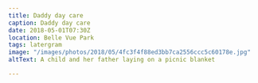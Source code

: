 ```yaml
---
title: Daddy day care
caption: Daddy day care
date: 2018-05-01T07:30Z
location: Belle Vue Park
tags: latergram
image: "/images/photos/2018/05/4fc3f4f88ed3bb7ca2556ccc5c60178e.jpg"
altText: A child and her father laying on a picnic blanket

---
```

